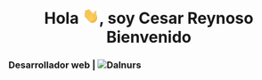 <h1 align="center">Hola <img src="https://raw.githubusercontent.com/ABSphreak/ABSphreak/master/gifs/Hi.gif" width="30px">, soy Cesar Reynoso Bienvenido</h1>
<h3>Desarrollador web |  <img src="https://komarev.com/ghpvc/?username=Dalnurs" alt="Dalnurs" /></h3>
